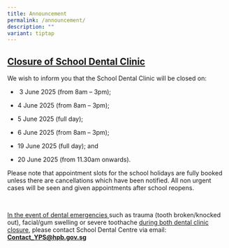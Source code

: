 ```yaml
---
title: Announcement
permalink: /announcement/
description: ""
variant: tiptap
---
```

<h2><strong><u>Closure of School Dental Clinic</u></strong></h2>
<p>We wish to inform you that the School Dental Clinic will be closed on:</p>
<ul data-tight="true" class="tight">
<li>
<p>&nbsp;3 June 2025 (from 8am – 3pm); &nbsp;&nbsp;&nbsp;</p>
</li>
<li>
<p>4 June 2025 (from 8am – 3pm); &nbsp;&nbsp;&nbsp;</p>
</li>
<li>
<p>5 June 2025 (full day);</p>
</li>
<li>
<p>6 June 2025 (from 8am – 3pm); &nbsp;&nbsp;&nbsp;</p>
</li>
<li>
<p>19 June 2025 (full day); and</p>
</li>
<li>
<p>20 June 2025 (from 11.30am onwards).</p>
<p></p>
</li>
</ul>
<p>Please note that appointment slots for the school holidays are fully booked
unless there are cancellations which have been notified. All non urgent
cases will be seen and given appointments after school reopens.</p>
<p>&nbsp;</p>
<p><u>In the event of dental emergencies </u>such as trauma (tooth broken/knocked
out), facial/gum swelling or severe toothache <u>during both dental clinic closure</u>,
please contact School Dental Centre via email:&nbsp; <strong><a href="mailto:Contact_YPS@hpb.gov.sg" rel="noopener noreferrer nofollow" target="_blank">Contact_YPS@hpb.gov.sg</a></strong>
</p>
<p></p>
<p></p>
<p>&nbsp;</p>